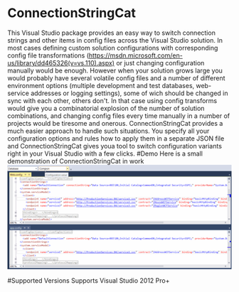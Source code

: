 # ConnectionStringCat
This Visual Studio package provides an easy way to switch connection strings and other items in config files across the Visual Studio solution.
In most cases defining custom solution configurations with corresponding config file transformations (https://msdn.microsoft.com/en-us/library/dd465326(v=vs.110).aspx) or just changing configuration manually would be enough. However when your solution grows large you would probably have several volatile config files and a number of different environment options (multiple development and test databases, web-service addresses or logging settings), some of wich should be changed in sync with each other, others don't. In that case using config transforms would give you a combinatorial explosion of the number of solution combinations, and changing config files every time manually in a number of projects would be tiresome and onerous. 
ConnectionStringCat provides a much easier approach to handle such situations. You specify all your configuration options and rules how to apply them in a separate JSON file and ConnectionStringCat gives youa tool to switch configuration variants right in your Visual Studio with a few clicks.
#Demo
Here is a small demonstration of ConnectionStringCat in work
![ConnectionStringCat Demo](https://github.com/RegiSV2/ConnectionStringCat/blob/master/doc/demo.gif)

#Supported Versions
Supports Visual Studio 2012 Pro+
